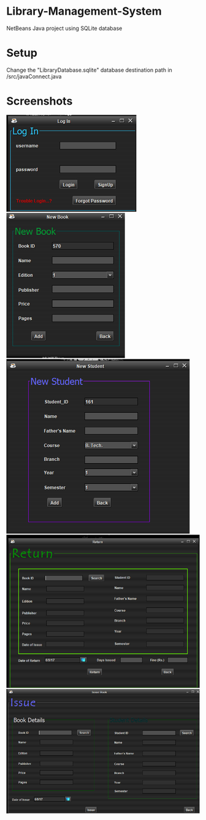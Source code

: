 # Library-Management-System
NetBeans Java project using SQLite database
# Setup
Change the "LibraryDatabase.sqlite" database destination path in /src/javaConnect.java 

# Screenshots

<img src="https://github.com/aman210697/Library-Management-System/blob/master/Login.png"/>
<img src="https://github.com/aman210697/Library-Management-System/blob/master/NewBook.png"/>
<img src="https://github.com/aman210697/Library-Management-System/blob/master/NewStudent.png"/>
<img src="https://github.com/aman210697/Library-Management-System/blob/master/Return.png"/>
<img src="https://github.com/aman210697/Library-Management-System/blob/master/Issue.png"/>
